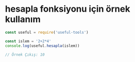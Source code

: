 # hesapla fonksiyonu için örnek kullanım

```js
const useful = require('useful-tools')

const islem = '2+2*4'
console.log(useful.hesapla(islem))

// Örnek Çıkış: 10
```
